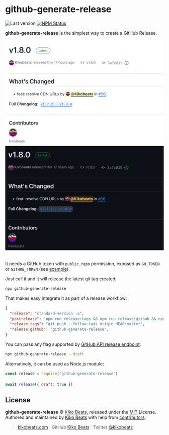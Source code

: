 # github-generate-release

![Last version](https://img.shields.io/github/tag/kikobeats/github-generate-release.svg?style=flat-square)
[![NPM Status](https://img.shields.io/npm/dm/github-generate-release.svg?style=flat-square)](https://www.npmjs.org/package/github-generate-release)

**github-generate-release** is the simplest way to create a GitHub Release.

<div align="center">
  <img src="media/light.png#gh-light-mode-only">
  <img src="media/dark.png#gh-light-mode-only">
  <br>
  <br>
</div>

It needs a GitHub token with `public_repo` permission, exposed as `GH_TOKEN` or `GITHUB_TOKEN` (see [example](https://github.com/Kikobeats/github-generate-release/blob/5a9db649b79ed0bb01194413e1dcc4818e82d155/.github/workflows/main.yml#L63)).

Just call it and it will release the latest git tag created:

```sh
npx github-generate-release
```

That makes easy integrate it as part of a release workflow:

```json
{
  "release": "standard-version -a",
  "postrelease": "npm run release:tags && npm run release:github && npm publish",
  "release:tags": "git push --follow-tags origin HEAD:master",
  "release:github": "github-generate-release",
}
```

You can pass any flag supported by [GitHub API release endpoint](https://docs.github.com/en/rest/releases/releases?apiVersion=2022-11-28#create-a-release):

```sh
npx github-generate-release --draft
```

Alternatively, it can be used as Node.js module:

```js
const release = require('github-generate-release')

await release({ draft: true })
```

## License

**github-generate-release** © [Kiko Beats](https://kikobeats.com), released under the [MIT](https://github.com/kikobeats/github-generate-release/blob/master/LICENSE.md) License.<br>
Authored and maintained by [Kiko Beats](https://kikobeats.com) with help from [contributors](https://github.com/kikobeats/github-generate-release/contributors).

> [kikobeats.com](https://kikobeats.com) · GitHub [Kiko Beats](https://github.com/kikobeats) · Twitter [@kikobeats](https://twitter.com/kikobeats)
